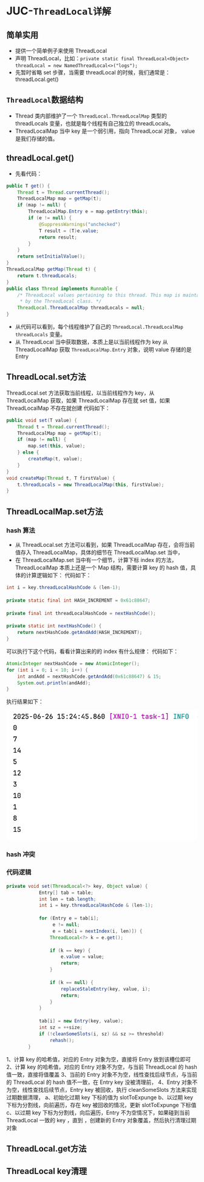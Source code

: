 # JUC-``ThreadLocal详解``

## 简单实用
- 提供一个简单例子来使用 ThreadLocal
- 声明 ThreadLocal，比如：`private static final ThreadLocal<Object> threadLocal = new NamedThreadLocal<>("logs");`
- 先暂时省略 set 步骤，当需要 threadLocal 的时候，我们通常是：threadLocal.get()

## `ThreadLocal`数据结构
- Thread 类内部维护了一个 `ThreadLocal.ThreadLocalMap` 类型的 threadLocals 变量，也就是每个线程有自己独立的 threadLocals。
- ThreadLocalMap 当中 key 是一个弱引用，指向 ThreadLocal 对象， value 是我们存储的值。

## threadLocal.get()
- 先看代码：
```java
public T get() {
    Thread t = Thread.currentThread();
    ThreadLocalMap map = getMap(t);
    if (map != null) {
        ThreadLocalMap.Entry e = map.getEntry(this);
        if (e != null) {
            @SuppressWarnings("unchecked")
            T result = (T)e.value;
            return result;
        }
    }
    return setInitialValue();
}
ThreadLocalMap getMap(Thread t) {
    return t.threadLocals;
}
public class Thread implements Runnable {
    /* ThreadLocal values pertaining to this thread. This map is maintained
     * by the ThreadLocal class. */
    ThreadLocal.ThreadLocalMap threadLocals = null;
}
```
- 从代码可以看到，每个线程维护了自己的 `ThreadLocal.ThreadLocalMap threadLocals` 变量。
- 从 ThreadLocal 当中获取数据，本质上是以当前线程作为 key 从 ThreadLocalMap 获取 `ThreadLocalMap.Entry` 对象，说明 value 存储的是 Entry

## ThreadLocal.set方法
ThreadLocal.set 方法获取当前线程，以当前线程作为 key，从 ThreadLocalMap 获取，如果 ThreadLocalMap 存在就 set 值，如果 ThreadLocalMap 不存在就创建
代码如下：

```java
public void set(T value) {
    Thread t = Thread.currentThread();
    ThreadLocalMap map = getMap(t);
    if (map != null) {
        map.set(this, value);
    } else {
        createMap(t, value);
    }
}
void createMap(Thread t, T firstValue) {
    t.threadLocals = new ThreadLocalMap(this, firstValue);
}    
```
## ThreadLocalMap.set方法
### hash 算法
- 从 ThreadLocal.set 方法可以看到，如果 ThreadLocalMap 存在，会将当前值存入 ThreadLocalMap，具体的细节在 ThreadLocalMap.set 当中，
- 在 ThreadLocalMap.set 当中有一个细节，计算下标 index 的方法，ThreadLocalMap 本质上还是一个 Map 结构，需要计算 key 的 hash 值，具体的计算逻辑如下：
代码如下：
```java
int i = key.threadLocalHashCode & (len-1);

private static final int HASH_INCREMENT = 0x61c88647;

private final int threadLocalHashCode = nextHashCode();

private static int nextHashCode() {
    return nextHashCode.getAndAdd(HASH_INCREMENT);
}
```
可以执行下这个代码，看看计算出来的的 index 有什么规律：
代码如下：
```java
AtomicInteger nextHashCode = new AtomicInteger();
for (int i = 0; i < 10; i++) {
    int andAdd = nextHashCode.getAndAdd(0x61c88647) & 15;
    System.out.println(andAdd);
}
```
执行结果如下：

![image-20250626152613924](images/image-20250626152613924.png)

### hash 冲突

### 代码逻辑
```java
private void set(ThreadLocal<?> key, Object value) {
            Entry[] tab = table;
            int len = tab.length;
            int i = key.threadLocalHashCode & (len-1);

            for (Entry e = tab[i];
                 e != null;
                 e = tab[i = nextIndex(i, len)]) {
                ThreadLocal<?> k = e.get();

                if (k == key) {
                    e.value = value;
                    return;
                }

                if (k == null) {
                    replaceStaleEntry(key, value, i);
                    return;
                }
            }

            tab[i] = new Entry(key, value);
            int sz = ++size;
            if (!cleanSomeSlots(i, sz) && sz >= threshold)
                rehash();
        }
```
1、计算 key 的哈希值，对应的 Entry 对象为空，直接将 Entry 放到该槽位即可
2、计算 key 的哈希值，对应的 Entry 对象不为空，与当前 ThreadLocal 的 hash 值一致，直接将值覆盖
3、当前的 Entry 对象不为空，线性查找后续节点，与当前的 ThreadLocal 的 hash 值不一致，在 Entry key 没被清理前，
4、Entry 对象不为空，线性查找后续节点，Entry key 被回收，执行 cleanSomeSlots 方法来实现过期数据清理，
    a、初始化过期 key 下标的值为 slotToExpunge
    b、以过期 key 下标为分割线，向前遍历，存在 key 被回收的情况，更新 slotToExpunge 下标值
    c、以过期 key 下标为分割线，向后遍历，Entry 不为空情况下，如果碰到当前 ThreadLocal 一致的 key ，直到 ，创建新的 Entry 对象覆盖，然后执行清理过期对象


## ThreadLocal.get方法

## ThreadLocal key清理

